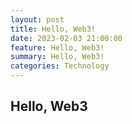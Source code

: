 ```yaml
---
layout: post
title: Hello, Web3!
date: 2023-02-03 21:00:00
feature: Hello, Web3!
summary: Hello, Web3!
categories: Technology
---
```


## Hello, Web3